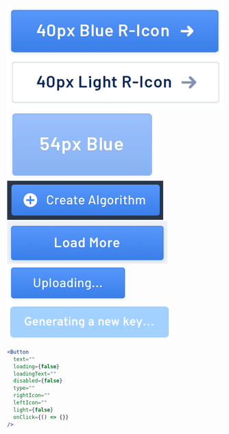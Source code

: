 <div class="examples">
  <div class="example">
    <a href="public/images/components/Button/1.png">
      <img src="public/images/components/Button/1.png" alt="Button 1" />
    </a>
  </div>
  <div class="example">
    <a href="public/images/components/Button/2.png">
      <img src="public/images/components/Button/2.png" alt="Button 2" />
    </a>
  </div>
  <div class="example">
    <a href="public/images/components/Button/3.png">
      <img src="public/images/components/Button/3.png" alt="Button 3" />
    </a>
  </div>
  <div class="example">
    <a href="public/images/components/Button/4.png">
      <img src="public/images/components/Button/4.png" alt="Button 4" />
    </a>
  </div>
  <div class="example">
    <a href="public/images/components/Button/5.png">
      <img src="public/images/components/Button/5.png" alt="Button 5" />
    </a>
  </div>
  <div class="example">
    <a href="public/images/components/Button/6.png">
      <img src="public/images/components/Button/6.png" alt="Button 6" />
    </a>
  </div>
  <div class="example">
    <a href="public/images/components/Button/7.png">
      <img src="public/images/components/Button/7.png" alt="Button 7" />
    </a>
  </div>
</div>

```jsx
<Button
  text=""
  loading={false}
  loadingText=""
  disabled={false}
  type=""
  rightIcon=""
  leftIcon=""
  light={false}
  onClick={() => {}}
/>
```
